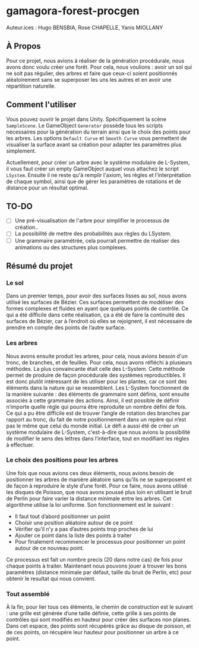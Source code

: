 # gamagora-forest-procgen

Auteur.ices : Hugo BENSBIA, Rose CHAPELLE, Yanis MIOLLANY

## À Propos

Pour ce projet, nous avions à réaliser de la génération procédurale, nous avons donc voulu créer une forêt. Pour cela, nous voulions : avoir un sol qui ne soit pas régulier, des arbres et faire que ceux-ci soient positionnés aléatoirement sans se superposer les uns les autres et en avoir une répartition naturelle.

## Comment l'utiliser

Vous pouvez ouvrir le projet dans Unity. Spécifiquement la scène `SampleScene`.
Le GameObject `Generator` possède tous les scripts nécessaires pour la génération du terrain ainsi que le choix des points pour les arbres. Les options `Default Curve` et `Smooth Curve` vous permettent de visualiser la surface avant sa création pour adapter les paramètres plus simplement.

Actuellement, pour créer un arbre avec le système modulaire de L-System, il vous faut créer un empty GameObject auquel vous attachez le script `LSystem`.
Ensuite il ne reste qu'à remplir l'axiom, les règles et l'interprétation de chaque symbol, ainsi que de gérer les paramètres de rotations et de distance pour un résultat optimal.

## TO-DO

- [ ] Une pré-visualisation de l'arbre pour simplifier le processus de création..
- [ ] La possibilité de mettre des probabilités aux règles du LSystem.
- [ ] Une grammaire paramétrée, cela pourrait permettre de réaliser des animations ou des structures plus complexes.

## Résumé du projet

### Le sol

Dans un premier temps, pour avoir des surfaces lisses au sol, nous avons utilisé les surfaces de Bézier. Ces surfaces permettent de modéliser des formes complexes et fluides en ayant que quelques points de contrôle.
Ce qui a été difficile dans cette réalisation, ça a été de faire la continuité des surfaces de Bézier, car à l’endroit où elles se rejoignent, il est nécessaire de prendre en compte des points de l’autre surface.

### Les arbres

Nous avons ensuite produit les arbres, pour cela, nous avions besoin d'un tronc, de branches, et de feuilles. Pour cela, nous avons réfléchi à plusieurs méthodes. La plus convaincante était celle des L-System. Cette méthode permet de produire de façon procédurale des systèmes reproductibles. Il est donc plutôt intéressant de les utiliser pour les plantes, car ce sont des éléments dans la nature qui se ressemblent. Les L-System fonctionnent de la manière suivante : des éléments de grammaire sont définis, sont ensuite associés à cette grammaire des actions. Ainsi, il est possible de définir n’importe quelle règle qui pourra être reproduite un nombre défini de fois. Ce qui a pu être difficile est de trouver l’angle de rotation des branches par rapport au tronc, du fait de notre positionnement dans un repère qui n’est pas le même que celui du monde initial. Le défi a aussi été de créer un système modulaire de L-System, c'est-à-dire que nous avions la possibilité de modifier le sens des lettres dans l’interface, tout en modifiant les règles à effectuer.

### Le choix des positions pour les arbres

Une fois que nous avions ces deux éléments, nous avions besoin de positionner les arbres de manière aléatoire sans qu’ils ne se superposent et de façon à reproduire le style d’une forêt.
Pour ce faire, nous avons utilisé les disques de Poisson, que nous avons poussé plus loin en utilisant le bruit de Perlin pour faire varier la distance minimale entre les arbres.
Cet algorithme utilise la loi uniforme. Son fonctionnement est le suivant :

- Il faut tout d’abord positionner un point
- Choisir une position aléatoire autour de ce point
- Vérifier qu’il n’y a pas d’autres points trop proches de lui
- Ajouter ce point dans la liste des points à traiter
- Pour finalement recommencer le processus pour positionner un point autour de ce nouveau point.

Ce processus est fait un nombre precis (20 dans notre cas) de fois pour chaque points à traiter.
Maintenant nous pouvons jouer à trouver les bons paramètres (distance minimale par défaut, taille du bruit de Perlin, etc) pour obtenir le resultat qui nous convient.

### Tout assemblé

À la fin, pour lier tous ces éléments, le chemin de construction est le suivant : une grille est générée d’une taille définie, cette grille à ses points de contrôles qui sont modifiés en hauteur pour créer des surfaces non planes. Dans cet espace, des points sont récupérés grâce au disque de poisson, et de ces points, on récupère leur hauteur pour positionner un arbre à ce point.
